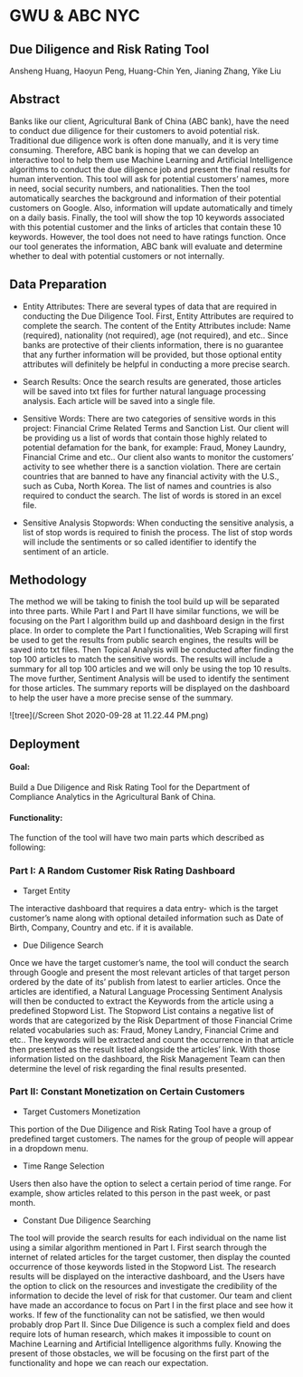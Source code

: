 # GWU & ABC NYC
## Due Diligence and Risk Rating Tool
Ansheng Huang, Haoyun Peng, Huang-Chin Yen, Jianing Zhang, Yike Liu


## Abstract 

 
Banks like our client, Agricultural Bank of China (ABC bank), have the need to conduct due diligence for their customers to avoid potential risk. Traditional due diligence work is often done manually, and it is very time consuming. Therefore, ABC bank is hoping that we can develop an interactive tool to help them use Machine Learning and Artificial Intelligence algorithms to conduct the due diligence job and present the final results for human intervention. This tool will ask for potential customers’ names, more in need, social security numbers, and nationalities. Then the tool automatically searches the background and information of their potential customers on Google. Also, information will update automatically and timely on a daily basis. Finally, the tool will show the top 10 keywords associated with this potential customer and the links of articles that contain these 10 keywords. However, the tool does not need to have ratings function. Once our tool generates the information, ABC bank will evaluate and determine whether to deal with potential customers or not internally.
 
## Data Preparation
 
- Entity Attributes: There are several types of data that are required in conducting the Due Diligence Tool. First, Entity Attributes are required to complete the search. The content of the Entity Attributes include: Name (required), nationality (not required), age (not required), and etc.. Since banks are protective of their clients information, there is no guarantee that any further information will be provided, but those optional entity attributes will definitely be helpful in conducting a more precise search. 
 
- Search Results: Once the search results are generated, those articles will be saved into txt files for further natural language processing analysis. Each article will be saved into a single file. 
 
- Sensitive Words: There are two categories of sensitive words in this project: Financial Crime Related Terms and Sanction List. Our client will be providing us a list of words that contain those highly related to potential defamation for the bank, for example: Fraud, Money Laundry, Financial Crime and etc.. Our client also wants to monitor the customers’ activity to see whether there is a sanction violation. There are certain countries that are banned to have any financial activity with the U.S., such as Cuba, North Korea. The list of names and countries is also required to conduct the search. The list of words is stored in an excel file. 
 
- Sensitive Analysis Stopwords: When conducting the sensitive analysis, a list of stop words is required to finish the process. The list of stop words will include the sentiments or so called identifier to identify the sentiment of an article. 

## Methodology

The method we will be taking to finish the tool build up will be separated into three parts. While Part I and Part II have similar functions, we will be focusing on the Part I algorithm build up and dashboard design in the first place. 
In order to complete the Part I functionalities, Web Scraping will first be used to get the results from public search engines, the results will be saved into txt files. Then Topical Analysis will be conducted after finding the top 100 articles to match the sensitive words. The results will include a summary for all top 100 articles and we will only be using the top 10 results. The move further, Sentiment Analysis will be used to identify the sentiment for those articles. The summary reports will be displayed on the dashboard to help the user have a more precise sense of the summary. 

![tree](/Screen Shot 2020-09-28 at 11.22.44 PM.png)

## Deployment

#### Goal: 
Build a Due Diligence and Risk Rating Tool for the Department of Compliance Analytics in the Agricultural Bank of China. 

#### Functionality: 
The function of the tool will have two main parts which described as following: 


### Part I: A Random Customer Risk Rating Dashboard

- Target Entity

The interactive dashboard that requires a data entry- which is the target customer’s name along with optional detailed information such as Date of Birth, Company, Country and etc. if it is available. 
- Due Diligence Search

Once we have the target customer’s name, the tool will conduct the search through Google and present the most relevant articles of that target person ordered by the date of its’ publish from latest to earlier articles.  Once the articles are identified, a Natural Language Processing Sentiment Analysis will then be conducted to extract the Keywords from the article using a predefined Stopword List. The Stopword List contains a negative list of words that are categorized by the Risk Department of those Financial Crime related vocabularies such as: Fraud, Money Landry, Financial Crime and etc.. 
The keywords will be extracted and count the occurrence in that article then presented as the result listed alongside the articles’ link. 
With those information listed on the dashboard, the Risk Management Team can then determine the level of risk regarding the final results presented. 


### Part II: Constant Monetization on Certain Customers 

- Target Customers Monetization

This portion of the Due Diligence and Risk Rating Tool have a group of predefined target customers. The names for the group of people will appear in a dropdown menu. 

- Time Range Selection

Users then also have the option to select a certain period of time range. For example, show articles related to this person in the past week, or past month. 

- Constant Due Diligence Searching

The tool will provide the search results for each individual on the name list using a similar algorithm mentioned in Part I. First search through the internet of related articles for the target customer, then display the counted occurrence of those keywords listed in the Stopword List. 
The research results will be displayed on the interactive dashboard, and the Users have the option to click on the resources and investigate the credibility of the information to decide the level of risk for that customer. 
Our team and client have made an accordance to focus on Part I in the first place and see how it works. If few of the functionality can not be satisfied, we then would probably drop Part II. Since Due Diligence is such a complex field and does require lots of human research, which makes it impossible to count on Machine Learning and Artificial Intelligence algorithms fully. Knowing the present of those obstacles, we will be focusing on the first part of the functionality and hope we can reach our expectation. 


